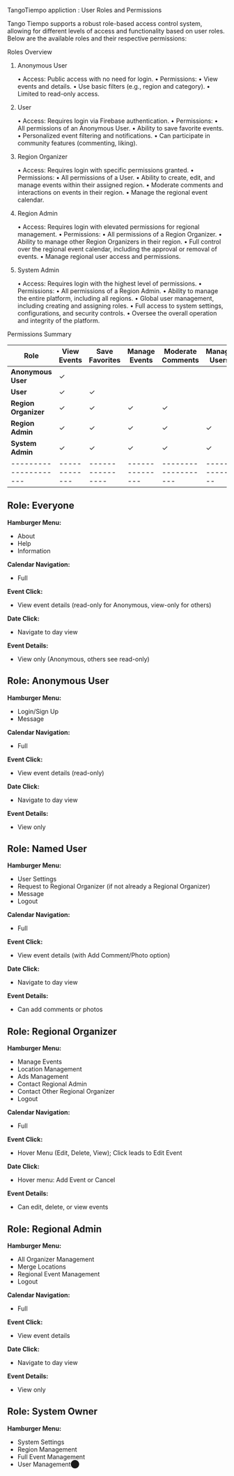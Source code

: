 TangoTiempo appliction : User Roles and Permissions

Tango Tiempo supports a robust role-based access control system, allowing for different levels of access and functionality based on user roles. Below are the available roles and their respective permissions:

Roles Overview

1. Anonymous User

   • Access: Public access with no need for login.
   • Permissions:
   • View events and details.
   • Use basic filters (e.g., region and category).
   • Limited to read-only access.

2. User

   • Access: Requires login via Firebase authentication.
   • Permissions:
   • All permissions of an Anonymous User.
   • Ability to save favorite events.
   • Personalized event filtering and notifications.
   • Can participate in community features (commenting, liking).

3. Region Organizer

   • Access: Requires login with specific permissions granted.
   • Permissions:
   • All permissions of a User.
   • Ability to create, edit, and manage events within their assigned region.
   • Moderate comments and interactions on events in their region.
   • Manage the regional event calendar.

4. Region Admin

   • Access: Requires login with elevated permissions for regional management.
   • Permissions:
   • All permissions of a Region Organizer.
   • Ability to manage other Region Organizers in their region.
   • Full control over the regional event calendar, including the approval or removal of events.
   • Manage regional user access and permissions.

5. System Admin

   • Access: Requires login with the highest level of permissions.
   • Permissions:
   • All permissions of a Region Admin.
   • Ability to manage the entire platform, including all regions.
   • Global user management, including creating and assigning roles.
   • Full access to system settings, configurations, and security controls.
   • Oversee the overall operation and integrity of the platform.

Permissions Summary

| Role                  | View Events   | Save Favorites   | Manage Events   | Moderate Comments   | Manage Users   | Manage Regions   | System Settings   |
| --------------------- | ------------- | ---------------- | --------------- | ------------------- | -------------- | ---------------- | ----------------- |
| **Anonymous User**    | ✓             |                  |                 |                     |                |                  |                   |
| **User**              | ✓             | ✓                |                 |                     |                |                  |                   |
| **Region Organizer**  | ✓             | ✓                | ✓               | ✓                   |                |                  |                   |
| **Region Admin**      | ✓             | ✓                | ✓               | ✓                   | ✓              | ✓                |                   |
| **System Admin**      | ✓             | ✓                | ✓               | ✓                   | ✓              | ✓                | ✓                 |
| --------------------- | ------------- | ---------------- | --------------- | ------------------- | -------------- | ---------------- | ----------------- |

## Role: Everyone

**Hamburger Menu:**

- About
- Help
- Information

**Calendar Navigation:**

- Full

**Event Click:**

- View event details (read-only for Anonymous, view-only for others)

**Date Click:**

- Navigate to day view

**Event Details:**

- View only (Anonymous, others see read-only)

## Role: Anonymous User

**Hamburger Menu:**

- Login/Sign Up
- Message

**Calendar Navigation:**

- Full

**Event Click:**

- View event details (read-only)

**Date Click:**

- Navigate to day view

**Event Details:**

- View only

## Role: Named User

**Hamburger Menu:**

- User Settings
- Request to Regional Organizer (if not already a Regional Organizer)
- Message
- Logout

**Calendar Navigation:**

- Full

**Event Click:**

- View event details (with Add Comment/Photo option)

**Date Click:**

- Navigate to day view

**Event Details:**

- Can add comments or photos

## Role: Regional Organizer

**Hamburger Menu:**

- Manage Events
- Location Management
- Ads Management
- Contact Regional Admin
- Contact Other Regional Organizer
- Logout

**Calendar Navigation:**

- Full

**Event Click:**

- Hover Menu (Edit, Delete, View); Click leads to Edit Event

**Date Click:**

- Hover menu: Add Event or Cancel

**Event Details:**

- Can edit, delete, or view events

## Role: Regional Admin

**Hamburger Menu:**

- All Organizer Management
- Merge Locations
- Regional Event Management
- Logout

**Calendar Navigation:**

- Full

**Event Click:**

- View event details

**Date Click:**

- Navigate to day view

**Event Details:**

- View only

## Role: System Owner

**Hamburger Menu:**

- System Settings
- Region Management
- Full Event Management
- User Management​⬤
